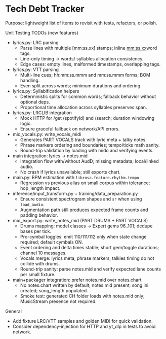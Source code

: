 Tech Debt Tracker
=================

Purpose: lightweight list of items to revisit with tests, refactors, or polish.

Unit Testing TODOs (new features)
- lyrics.py: LRC parsing
  - Parse lines with multiple [mm:ss.xx] stamps; inline <mm:ss.xx>word tags.
  - Line-only timing → words/ syllables allocation consistency.
  - Edge cases: empty lines, malformed timestamps, overlapping tags.
- lyrics.py: VTT parsing
  - Multi-line cues; hh:mm:ss.mmm and mm:ss.mmm forms; BOM handling.
  - Even split across words; minimum durations and ordering.
- lyrics.py: Syllabification helpers
  - Deterministic splits for common words; fallback behavior without optional deps.
  - Proportional time allocation across syllables preserves span.
- lyrics.py: LRCLIB integration
  - Mock HTTP for /get (spotifyId) and /search; duration windowing logic.
  - Ensure graceful fallback on network/API errors.
- mid_vocals.py: write_vocals_midi
  - Generates PART VOCALS track with lyric meta + talky notes.
  - Phrase markers ordering and boundaries; tempo/ticks math sanity.
  - Round-trip validation by loading with mido and verifying events.
- main integration: lyrics → notes.mid
  - Integration flow with/without AudD; missing metadata; local/linked audio.
  - No crash if lyrics unavailable; still exports chart.
- main.py: BPM estimation with `librosa.feature.rhythm.tempo`
  - Regression vs previous alias on small corpus within tolerance; hop_length impact.
- inference/input_transform.py + training/data_preparation.py
  - Ensure consistent spectrogram shapes and `sr` when using `load_audio`.
  - Augmentation path still produces expected frame counts and padding behavior.
- mid_export.py: write_notes_mid (PART DRUMS + PART VOCALS)
  - Drums mapping: model classes → Expert gems 96..101; dedupe bases per tick.
  - Pro-cymbal toggles: emit 110/111/112 only when state change required; default cymbals ON.
  - Event ordering and delta times stable; short gem/toggle durations; channel 10 messages.
  - Vocals merge: lyrics meta, phrase markers, talkies timing do not collide with drums.
  - Round-trip sanity: parse notes.mid and verify expected lane counts per small fixture.
- main+packager integration: prefer notes.mid over notes.chart
  - No notes.chart written by default; notes.mid present; song.ini created; song_length populated.
  - Smoke test: generated CH folder loads with notes.mid only; MusicStream presence not required.

General
- Add fixture LRC/VTT samples and golden MIDI for quick validation.
- Consider dependency-injection for HTTP and yt_dlp in tests to avoid network.
